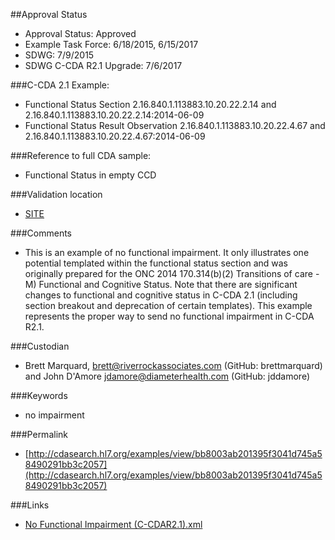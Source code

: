 ##Approval Status 

* Approval Status: Approved
* Example Task Force: 6/18/2015, 6/15/2017
* SDWG: 7/9/2015
* SDWG C-CDA R2.1 Upgrade: 7/6/2017

###C-CDA 2.1 Example:

* Functional Status Section 2.16.840.1.113883.10.20.22.2.14 and 2.16.840.1.113883.10.20.22.2.14:2014-06-09
* Functional Status Result Observation 2.16.840.1.113883.10.20.22.4.67 and 2.16.840.1.113883.10.20.22.4.67:2014-06-09

###Reference to full CDA sample:

* Functional Status in empty CCD

###Validation location

* [SITE](https://sitenv.org/sandbox-ccda/ccda-validator)


###Comments

* This is an example of no functional impairment. It only illustrates one potential templated within the functional status section and was originally prepared for the ONC 2014 170.314(b)(2) Transitions of care - M) Functional and Cognitive Status. Note that there are significant changes to functional and cognitive status in C-CDA 2.1 (including section breakout and deprecation of certain templates). This example represents the proper way to send no functional impairment in C-CDA R2.1.

###Custodian

* Brett Marquard, brett@riverrockassociates.com (GitHub: brettmarquard) and John D'Amore jdamore@diameterhealth.com (GitHub: jddamore)

###Keywords

* no impairment





###Permalink

* [http://cdasearch.hl7.org/examples/view/bb8003ab201395f3041d745a58490291bb3c2057](http://cdasearch.hl7.org/examples/view/bb8003ab201395f3041d745a58490291bb3c2057)


###Links

* [No Functional Impairment (C-CDAR2.1).xml](https://github.com/HL7/C-CDA-Examples/tree/master/Functional%20Status/No%20Functional%20Impairment/No%20Functional%20Impairment%20%28C-CDAR2.1%29.xml)
